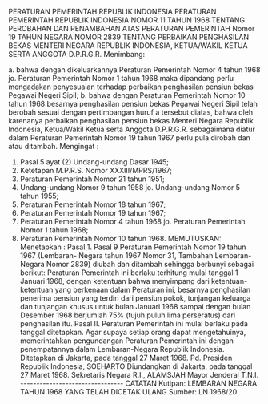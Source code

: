  PERATURAN PEMERINTAH REPUBLIK INDONESIA PERATURAN PEMERINTAH REPUBLIK INDONESIA NOMOR 11 TAHUN 1968 TENTANG PEROBAHAN DAN PENAMBAHAN ATAS PERATURAN PEMERINTAH Nomor 19 TAHUN NEGARA NOMOR 2839 TENTANG PERBAIKAN PENGHASILAN BEKAS MENTERI NEGARA REPUBLIK INDONESIA, KETUA/WAKIL KETUA SERTA ANGGOTA D.P.R.G.R.
Menimbang:

a. bahwa dengan dikeluarkannya Peraturan Pemerintah Nomor 4 tahun 1968 jo. Peraturan Pemerintah Nomor 1 tahun 1968 maka dipandang perlu mengadakan penyesuaian terhadap perbaikan penghasilan pensiun bekas Pegawai Negeri Sipil;
b. bahwa dengan Peraturan Pemerintah Nomor 10 tahun 1968 besarnya penghasilan pensiun bekas Pegawai Negeri Sipil telah berobah sesuai dengan pertimbangan huruf a tersebut diatas, bahwa oleh karenanya perbaikan penghasilan pensiun bekas Menteri Negara Republik Indonesia, Ketua/Wakil Ketua serta Anggota D.P.R.G.R. sebagaimana diatur dalam Peraturan Pemerintah Nomor 19 tahun 1967 perlu pula dirobah dan atau ditambah.
Mengingat :

1. Pasal 5 ayat (2) Undang-undang Dasar 1945;
2. Ketetapan M.P.R.S. Nomor XXXIII/MPRS/1967;
3. Peraturan Pemerintah Nomor 21 tahun 1951;
4. Undang-undang Nomor 9 tahun 1958 jo. Undang-undang Nomor 5 tahun 1955;
5. Peraturan Pemerintah Nomor 18 tahun 1967;
6. Peraturan Pemerintah Nomor 19 tahun 1967;
7. Peraturan Pemerintah Nomor 4 tahun 1968 jo. Peraturan Pemerintah Nomor 1 tahun 1968;
8. Peraturan Pemerintah Nomor 10 tahun 1968.
MEMUTUSKAN:
 Menetapkan : Pasal 1. Pasal 9 Peraturan Pemerintah Nomor 19 tahun 1967 (Lembaran- Negara tahun 1967 Nomor 31, Tambahan Lembaran-Negara Nomor 2839) diubah dan ditambah sehingga berbunyi sebagai berikut: Peraturan Pemerintah ini berlaku terhitung mulai tanggal 1 Januari 1968, dengan ketentuan bahwa menyimpang dari ketentuan- ketentuan yang berkenaan dalam Peraturan ini, besarnya penghasilan penerima pensiun yang terdiri dari pensiun pokok, tunjangan keluarga dan tunjangan khusus untuk bulan Januari 1968 sampai dengan bulan Desember 1968 berjumlah 75% (tujuh puluh lima perseratus) dari penghasilan itu. Pasal II. Peraturan Pemerintah ini mulai berlaku pada tanggal ditetapkan. Agar supaya setiap orang dapat mengetahuinya, memerintahkan pengundangan Peraturan Pemerintah ini dengan penempatannya dalam Lembaran-Negara Republik Indonesia. Ditetapkan di Jakarta, pada tanggal 27 Maret 1968. Pd. Presiden Republik Indonesia, SOEHARTO Diundangkan di Jakarta, pada tanggal 27 Maret 1968. Sekretaris Negara R.I., ALAMSJAH Mayor Jenderal T.N.I. -------------------------------- CATATAN Kutipan: LEMBARAN NEGARA TAHUN 1968 YANG TELAH DICETAK ULANG Sumber: LN 1968/20